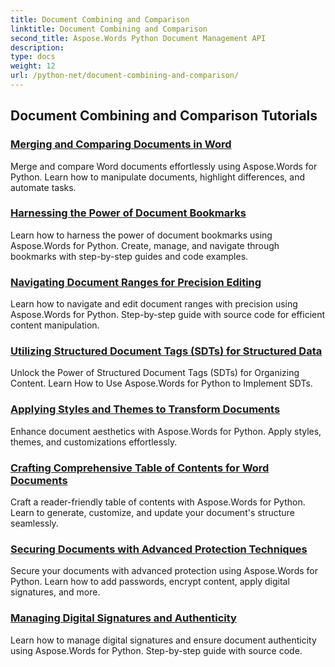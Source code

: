 ```yaml
---
title: Document Combining and Comparison
linktitle: Document Combining and Comparison
second_title: Aspose.Words Python Document Management API
description: 
type: docs
weight: 12
url: /python-net/document-combining-and-comparison/
---
```


## Document Combining and Comparison Tutorials
### [Merging and Comparing Documents in Word](./merge-compare-documents/)
Merge and compare Word documents effortlessly using Aspose.Words for Python. Learn how to manipulate documents, highlight differences, and automate tasks.
### [Harnessing the Power of Document Bookmarks](./document-bookmarks/)
Learn how to harness the power of document bookmarks using Aspose.Words for Python. Create, manage, and navigate through bookmarks with step-by-step guides and code examples.
### [Navigating Document Ranges for Precision Editing](./document-ranges/)
Learn how to navigate and edit document ranges with precision using Aspose.Words for Python. Step-by-step guide with source code for efficient content manipulation.
### [Utilizing Structured Document Tags (SDTs) for Structured Data](./document-sdts/)
Unlock the Power of Structured Document Tags (SDTs) for Organizing Content. Learn How to Use Aspose.Words for Python to Implement SDTs.
### [Applying Styles and Themes to Transform Documents](./apply-styles-themes-documents/)
Enhance document aesthetics with Aspose.Words for Python. Apply styles, themes, and customizations effortlessly.
### [Crafting Comprehensive Table of Contents for Word Documents](./generate-table-contents/)
Craft a reader-friendly table of contents with Aspose.Words for Python. Learn to generate, customize, and update your document's structure seamlessly.
### [Securing Documents with Advanced Protection Techniques](./secure-documents-protection/)
Secure your documents with advanced protection using Aspose.Words for Python. Learn how to add passwords, encrypt content, apply digital signatures, and more.
### [Managing Digital Signatures and Authenticity](./manage-digital-signatures/)
Learn how to manage digital signatures and ensure document authenticity using Aspose.Words for Python. Step-by-step guide with source code.